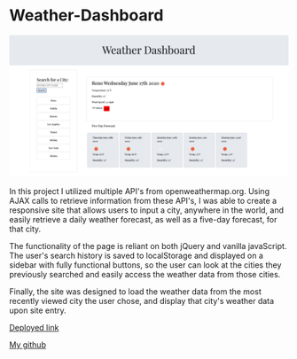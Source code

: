 # Weather-Dashboard
<img src="Images/Weatherimg.png" width="700" >

In this project I utilized multiple API's from openweathermap.org. Using AJAX calls to retrieve information from these API's, I was able to create a responsive site that allows users to input a city, anywhere in the world, and easily retrieve a daily weather forecast, as well as a five-day forecast, for that city. 

The functionality of the page is reliant on both jQuery and vanilla javaScript. The user's search history is saved to localStorage and displayed on a sidebar with fully functional buttons, so the user can look at the cities they previously searched and easily access the weather data from those cities. 

Finally, the site was designed to load the weather data from the most recently viewed city the user chose, and display that city's weather data upon site entry. 

[Deployed link](https://gary-bergman.github.io/Weather-Dashboard/)

[My github](https://github.com/Gary-Bergman)



